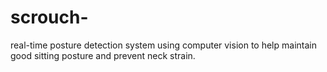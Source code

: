 # scrouch-
real-time posture detection system using computer vision to help maintain good sitting posture and prevent neck strain.
